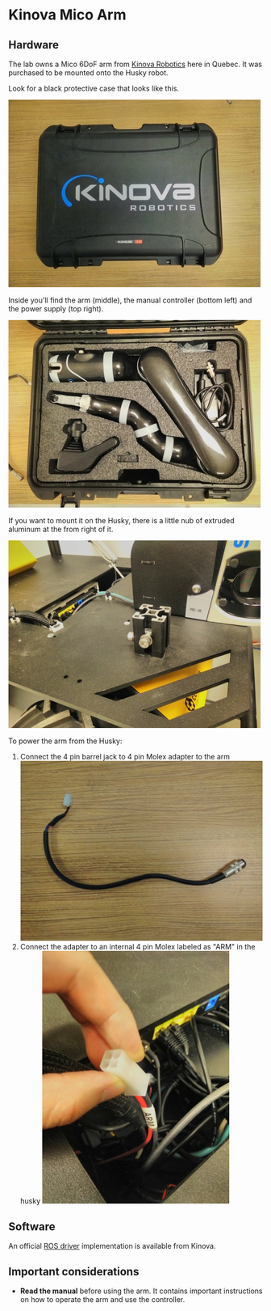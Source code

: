 # Kinova Mico Arm

## Hardware

The lab owns a Mico 6DoF arm from [Kinova Robotics](http://www.kinovarobotics.com/innovation-robotics/products/robot-arms/) here in Quebec. It was purchased to be mounted onto the Husky robot.

Look for a black protective case that looks like this.

![](/assets/images/kinova_mico/mico_case.jpg)

Inside you'll find the arm (middle), the manual controller (bottom left) and the power supply (top right).

![](/assets/images/kinova_mico/mico.jpg)

If you want to mount it on the Husky, there is a little nub of extruded aluminum at the from right of it.

![](/assets/images/kinova_mico/husky_mico_mount.jpg)

To power the arm from the Husky:

1. Connect the 4 pin barrel jack to 4 pin Molex adapter to the arm ![](/assets/images/kinova_mico/husky_power.jpg)
1. Connect the adapter to an internal 4 pin Molex labeled as "ARM" in the husky ![](/assets/images/kinova_mico/husky_connector.jpg)

## Software

An official [ROS driver](git@github.com:Kinovarobotics/kinova-ros.git) implementation is available from Kinova.

## Important considerations

* **Read the manual** before using the arm. It contains important instructions on how to operate the arm and use the controller.